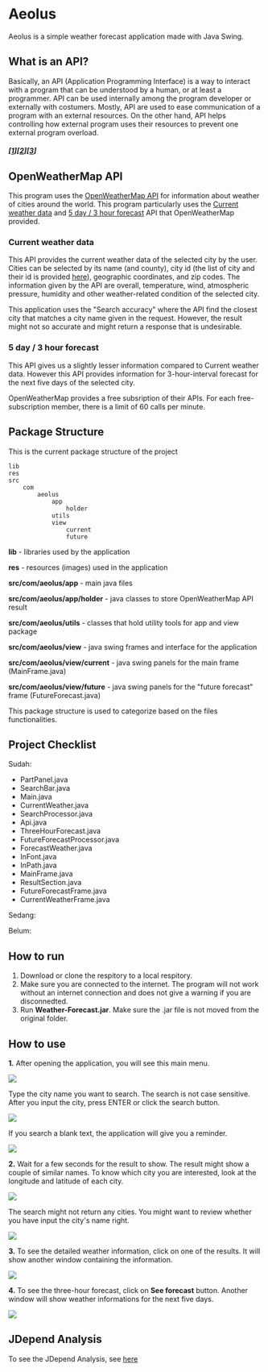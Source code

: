 # Aeolus

Aeolus is a simple weather forecast application made with Java Swing.

## What is an API?

Basically, an API (Application Programming Interface) is a way to interact with a program that can be understood by a human, or at least a programmer. API can be used internally among the program developer or externally with costumers. Mostly, API are used to ease communication of a program with an external resources. On the other hand, API helps controlling how external program uses their resources to prevent one external program overload.

##### [[1](https://medium.freecodecamp.org/what-is-an-api-in-english-please-b880a3214a82)][[2](https://en.wikipedia.org/wiki/Application_programming_interface)][[3](https://www.infoworld.com/article/3269878/apis/what-is-an-api-application-programming-interfaces-explained.html)]

## OpenWeatherMap API

This program uses the [OpenWeatherMap API](https://openweathermap.org/api) for information about weather of cities around the world. This program particularly uses the [Current weather data](https://openweathermap.org/current)  and [5 day / 3 hour forecast](https://openweathermap.org/forecast5) API that OpenWeatherMap provided.

### Current weather data

This API provides the current weather data of the selected city by the user. Cities can be selected by its name (and county), city id (the list of city and their id is provided [here](http://bulk.openweathermap.org/sample/)), geographic coordinates, and zip codes. The information given by the API are overall, temperature, wind, atmospheric pressure, humidity and other weather-related condition of the selected city.

This application uses the "Search accuracy" where the API find the closest city that matches a city name given in the request. However, the result might not so accurate and might return a response that is undesirable.

### 5 day / 3 hour forecast

This API gives us a slightly lesser information compared to Current weather data. However this API provides information for 3-hour-interval forecast for the next five days of the selected city.

OpenWeatherMap provides a free subsription of their APIs. For each free-subscription member, there is a limit of 60 calls per minute.

## Package Structure

This is the current package structure of the project

```
lib
res
src
	com
		aeolus
			app
			    holder
			utils
			view
			    current
			    future
```

**lib** - libraries used by the application

**res** - resources (images) used in the application

**src/com/aeolus/app** - main java files

**src/com/aeolus/app/holder** - java classes to store OpenWeatherMap API result

**src/com/aeolus/utils** - classes that hold utility tools for app and view package  

**src/com/aeolus/view** - java swing frames and interface for the application

**src/com/aeolus/view/current** - java swing panels for the main frame (MainFrame.java)

**src/com/aeolus/view/future** - java swing panels for the "future forecast" frame (FutureForecast.java)

This package structure is used to categorize based on the files functionalities.

## Project Checklist

Sudah:
 - PartPanel.java
 - SearchBar.java
 - Main.java
 - CurrentWeather.java
 - SearchProcessor.java
 - Api.java
 - ThreeHourForecast.java
 - FutureForecastProcessor.java
 - ForecastWeather.java
 - InFont.java
 - InPath.java
 - MainFrame.java
 - ResultSection.java
 - FutureForecastFrame.java
 - CurrentWeatherFrame.java

Sedang:
 
Belum:

## How to run

 1. Download or clone the respitory to a local respitory.
 2. Make sure you are connected to the internet. The program will not work without an internet connection and does not give a warning if you are disconnedted.
 3. Run **Weather-Forecast.jar**. Make sure the .jar file is not moved from the original folder.
 
 ## How to use
**1.** After opening the application, you will see this main menu.

![](https://github.com/shevalda/Weather-Forecast/blob/master/doc/screenshots/1a.JPG)

Type the city name you want to search. The search is not case sensitive. After you input the city, press ENTER or click the search button.

![](https://github.com/shevalda/Weather-Forecast/blob/master/doc/screenshots/1b.JPG)
    
If you search a blank text, the application will give you a reminder.

![](https://github.com/shevalda/Weather-Forecast/blob/master/doc/screenshots/1c.JPG)
  
**2.** Wait for a few seconds for the result to show. The result might show a couple of similar names. To know which city you are interested, look at the longitude and latitude of each city.

![](https://github.com/shevalda/Weather-Forecast/blob/master/doc/screenshots/2a.JPG)
    
The search might not return any cities. You might want to review whether you have input the city's name right.

![](https://github.com/shevalda/Weather-Forecast/blob/master/doc/screenshots/2b.JPG) 
    
**3.** To see the detailed weather information, click on one of the results. It will show another window containing the information.

![](https://github.com/shevalda/Weather-Forecast/blob/master/doc/screenshots/3.JPG)

**4.** To see the three-hour forecast, click on **See forecast** button. Another window will show weather informations for the next five days.

![](https://github.com/shevalda/Weather-Forecast/blob/master/doc/screenshots/4.JPG) 

## JDepend Analysis

To see the JDepend Analysis, see [here](https://github.com/shevalda/Weather-Forecast/blob/master/doc/jdepend/README.md)

